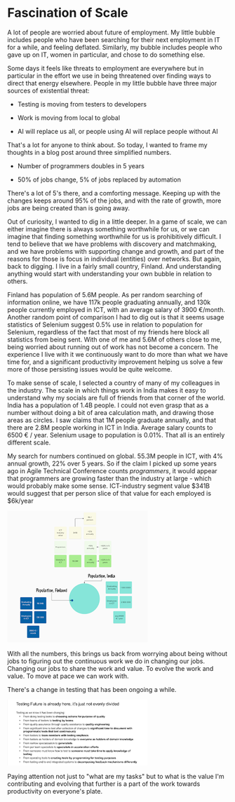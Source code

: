# Fascination of Scale

A lot of people are worried about future of employment. My little bubble includes people who have been searching for their next employment in IT for a while, and feeling deflated. Similarly, my bubble includes people who gave up on IT, women in particular, and chose to do something else.  

Some days it feels like threats to employment are everywhere but in particular in the effort we use in being threatened over finding ways to direct that energy elsewhere. People in my little bubble have three major sources of existential threat:

* Testing is moving from testers to developers

* Work is moving from local to global

* AI will replace us all, or people using AI will replace people without AI

That's a lot for anyone to think about. So today, I wanted to frame my thoughts in a blog post around three simplified numbers.

* Number of programmers doubles in 5 years

* 50% of jobs change, 5% of jobs replaced by automation

There's a lot of 5's there, and a comforting message. Keeping up with the changes keeps around 95% of the jobs, and with the rate of growth, more jobs are being created than is going away.  

Out of curiosity, I wanted to dig in a little deeper. In a game of scale, we can either imagine there is always something worthwhile for us, or we can imagine that finding something worthwhile for us is prohibitively difficult. I tend to believe that we have problems with discovery and matchmaking, and we have problems with supporting change and growth, and part of the reasons for those is focus in individual (entities) over networks. But again, back to digging. I live in a fairly small country, Finland. And understanding anything would start with understanding your own bubble in relation to others. 

Finland has population of 5.6M people. As per random searching of information online, we have 117k people graduating annually, and 130k people currently employed in ICT, with an average salary of 3900 €/month. Another random point of comparison I had to dig out is that it seems usage statistics of Selenium suggest 0.5% use in relation to population for Selenium, regardless of the fact that most of my friends here block all statistics from being sent. With one of me and 5.6M of others close to me, being worried about running out of work has not become a concern. The experience I live with it we continuously want to do more than what we have time for, and a significant productivity improvement helping us solve a few more of those persisting issues would be quite welcome. 

To make sense of scale, I selected a country of many of my colleagues in the industry. The scale in which things work in India makes it easy to understand why my socials are full of friends from that corner of the world. India has a population of 1.4B people. I could not even grasp that as a number without doing a bit of area calculation math, and drawing those areas as circles. I saw claims that 1M people graduate annually, and that there are 2.8M people working in ICT in India. Average salary counts to 6500 € / year. Selenium usage to population is 0.01%. That all is an entirely different scale. 

My search for numbers continued on global. 55.3M people in ICT, with 4% annual growth, 22% over 5 years. So if the claim I picked up some years ago in Agile Technical Conference counts *programmers*, it would appear that programmers are growing faster than the industry at large - which would probably make some sense. ICT-industry segment value $341B would suggest that per person slice of that value for each employed is $6k/year

![Comparison](./comparison.png)

With all the numbers, this brings us back from worrying about being without jobs to figuring out the continuous work we do in changing our jobs. Changing our jobs to share the work and value. To evolve the work and value. To move at pace we can work with. 

There's a change in testing that has been ongoing a while. 

![Future is here](./future.png)

Paying attention not just to "what are my tasks" but to what is the value I'm contributing and evolving that further is a part of the work towards productivity on everyone's plate. 